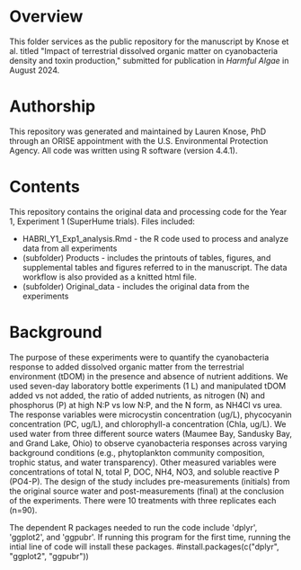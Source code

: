 # Overview
This folder services as the public repository for the manuscript by Knose et al. titled "Impact of terrestrial dissolved organic matter on cyanobacteria density and toxin production," submitted for publication in _Harmful Algae_ in August 2024.

# Authorship
This repository was generated and maintained by Lauren Knose, PhD through an ORISE appointment with the U.S. Environmental Protection Agency. All code was written using R software (version 4.4.1). 

# Contents
This repository contains the original data and processing code for the Year 1, Experiment 1 (SuperHume trials). Files included:

- HABRI_Y1_Exp1_analysis.Rmd - the R code used to process and analyze data from all experiments
- (subfolder) Products - includes the printouts of tables, figures, and supplemental tables and figures referred to in the manuscript. The data workflow is also provided as a knitted html file.
- (subfolder) Original_data - includes the original data from the experiments

# Background
The purpose of these experiments were to quantify the cyanobacteria response to added dissolved organic matter from the terrestrial environment (tDOM) in the presence and absence of nutrient additions. We used seven-day laboratory bottle experiments (1 L) and manipulated tDOM added vs not added, the ratio of added nutrients, as nitrogen (N) and phosphorus (P) at high N:P vs low N:P, and the N form, as NH4Cl vs urea. The response variables were microcystin concentration (ug/L), phycocyanin concentration (PC, ug/L), and chlorophyll-a concentration (Chla, ug/L). We used water from three different source waters (Maumee Bay, Sandusky Bay, and Grand Lake, Ohio) to observe cyanobacteria responses across varying background conditions (e.g., phytoplankton community composition, trophic status, and water transparency). Other measured variables were concentrations of total N, total P, DOC, NH4, NO3, and soluble reactive P (PO4-P). The design of the study includes pre-measurements (initials) from the original source water and post-measurements (final) at the conclusion of the experiments. There were 10 treatments with three replicates each (n=90).  

The dependent R packages needed to run the code include 'dplyr', 'ggplot2', and 'ggpubr'. If running this program for the first time, running the intial line of code will install these packages. 
#install.packages(c("dplyr", "ggplot2", "ggpubr"))
